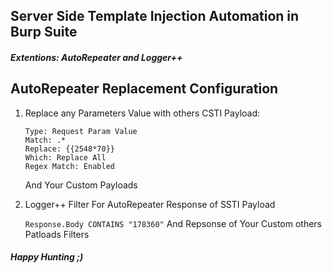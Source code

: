 ## Server Side Template Injection Automation in Burp Suite
#### <em>Extentions: AutoRepeater and Logger++ </em>


## AutoRepeater Replacement Configuration 
1) Replace any Parameters Value with others CSTI Payload:

    ```
    Type: Request Param Value
    Match: .*
    Replace: {{2548*70}}
    Which: Replace All
    Regex Match: Enabled
    ```
    
    And Your Custom Payloads
2) Logger++ Filter For AutoRepeater Response of SSTI Payload

    ``` Response.Body CONTAINS "178360" ```
    And Repsonse of Your Custom others Patloads Filters
<h4><em>Happy Hunting ;) </em><h4>
